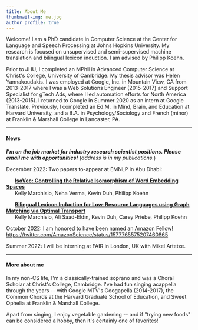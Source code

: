 ```yaml
---
title: About Me
thumbnail-img: me.jpg
author_profile: true
---
```


Welcome!  I am a PhD candidate in Computer Science at the Center for Language and Speech Processing at Johns Hopkins University.  My research is focused on unsupervised and semi-supervised machine translation and bilingual lexicon induction. I am advised by Philipp Koehn. 

Prior to JHU, I completed an MPhil in Advanced Computer Science at Christ's College, University of Cambridge.  My thesis advisor was Helen Yannakoudakis.  I was employed at Google, Inc. in Mountain View, CA from 2013-2017 where I was a Web Solutions Engineer (2015-2017) and Support Specialist for gTech Ads, where I led automation efforts for North America (2013-2015).  I returned to Google in Summer 2020 as an intern at Google Translate. Previously, I completed an Ed.M. in Mind, Brain, and Education at Harvard University, and a B.A. in Psychology/Sociology and French (minor) at Franklin & Marshall College in Lancaster, PA.  

---

#### News
***I'm on the job market for industry research scientist positions.  Please email me with opportunities!*** (_address is in my publications._)

December 2022: Two papers to-appear at EMNLP in Abu Dhabi:

&nbsp;&nbsp;&nbsp;&nbsp;&nbsp;&nbsp;**[IsoVec: Controlling the Relative Isomorphism of Word Embedding Spaces](https://arxiv.org/abs/2210.05098)**<br>
&nbsp;&nbsp;&nbsp;&nbsp;&nbsp;&nbsp;Kelly Marchisio, Neha Verma, Kevin Duh, Philipp Koehn


&nbsp;&nbsp;&nbsp;&nbsp;&nbsp;&nbsp;**[Bilingual Lexicon Induction for Low-Resource Languages using Graph Matching via Optimal Transport](https://arxiv.org/abs/2210.14378)**<br>
&nbsp;&nbsp;&nbsp;&nbsp;&nbsp;&nbsp;Kelly Marchisio, Ali Saad-Eldin, Kevin Duh, Carey Priebe, Philipp Koehn

October 2022:  I am honored to have been named an Amazon Fellow! https://twitter.com/AmazonScience/status/1577765575207460865

Summer 2022: I will be interning at FAIR in London, UK with Mikel Artetxe.


---

#### More about me

In my non-CS life, I'm a classically-trained soprano and was a Choral Scholar at Christ's College, Cambridge.  I've had fun singing acappella through the years -- with Google MTV's Googapella (2014-2017), the Common Chords at the Harvard Graduate School of Education, and Sweet Ophelia at Franklin & Marshall College.  

Apart from singing, I enjoy vegetable gardening -- and if "trying new foods" can be considered a hobby, then it's certainly one of favorites!
